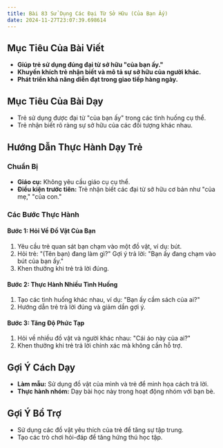 ```yaml
---
title: Bài 83 Sử Dụng Các Đại Từ Sở Hữu (Của Bạn Ấy)
date: 2024-11-27T23:07:39.698614
---
```


## Mục Tiêu Của Bài Viết
- **Giúp trẻ sử dụng đúng đại từ sở hữu "của bạn ấy."**
- **Khuyến khích trẻ nhận biết và mô tả sự sở hữu của người khác.**
- **Phát triển khả năng diễn đạt trong giao tiếp hàng ngày.**

## Mục Tiêu Của Bài Dạy
- Trẻ sử dụng được đại từ "của bạn ấy" trong các tình huống cụ thể.
- Trẻ nhận biết rõ ràng sự sở hữu của các đối tượng khác nhau.

## Hướng Dẫn Thực Hành Dạy Trẻ

### Chuẩn Bị
- **Giáo cụ:** Không yêu cầu giáo cụ cụ thể.
- **Điều kiện trước tiên:** Trẻ nhận biết các đại từ sở hữu cơ bản như "của mẹ," "của con."

### Các Bước Thực Hành
#### Bước 1: Hỏi Về Đồ Vật Của Bạn
1. Yêu cầu trẻ quan sát bạn chạm vào một đồ vật, ví dụ: bút.
2. Hỏi trẻ: "(Tên bạn) đang làm gì?" Gợi ý trả lời: "Bạn ấy đang chạm vào bút của bạn ấy."
3. Khen thưởng khi trẻ trả lời đúng.

#### Bước 2: Thực Hành Nhiều Tình Huống
1. Tạo các tình huống khác nhau, ví dụ: "Bạn ấy cầm sách của ai?"
2. Hướng dẫn trẻ trả lời đúng và giảm dần gợi ý.

#### Bước 3: Tăng Độ Phức Tạp
1. Hỏi về nhiều đồ vật và người khác nhau: "Cái áo này của ai?"
2. Khen thưởng khi trẻ trả lời chính xác mà không cần hỗ trợ.

## Gợi Ý Cách Dạy
- **Làm mẫu:** Sử dụng đồ vật của mình và trẻ để minh họa cách trả lời.
- **Thực hành nhóm:** Dạy bài học này trong hoạt động nhóm với bạn bè.

## Gợi Ý Bổ Trợ
- Sử dụng các đồ vật yêu thích của trẻ để tăng sự tập trung.
- Tạo các trò chơi hỏi-đáp để tăng hứng thú học tập.
